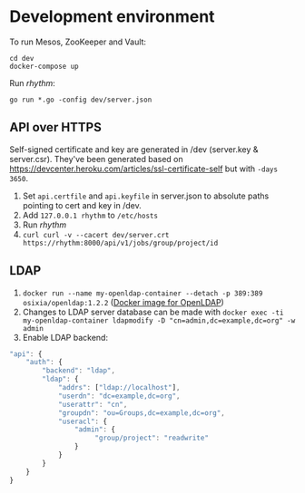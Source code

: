 # Development environment

To run Mesos, ZooKeeper and Vault:
```
cd dev
docker-compose up
```

Run *rhythm*:
```
go run *.go -config dev/server.json
```

## API over HTTPS

Self-signed certificate and key are generated in /dev (server.key & server.csr).
They've been generated based on https://devcenter.heroku.com/articles/ssl-certificate-self but with `-days 3650`.


1. Set `api.certfile` and `api.keyfile` in server.json to absolute paths pointing to cert and key in /dev.
2. Add `127.0.0.1 rhythm` to `/etc/hosts`
3. Run *rhythm*
4. `curl curl -v --cacert dev/server.crt https://rhythm:8000/api/v1/jobs/group/project/id`

## LDAP

1. `docker run --name my-openldap-container --detach -p 389:389 osixia/openldap:1.2.2` ([Docker image for OpenLDAP](https://github.com/osixia/docker-openldap))
2. Changes to LDAP server database can be made with `docker exec -ti my-openldap-container ldapmodify -D "cn=admin,dc=example,dc=org" -w admin`
3. Enable LDAP backend:
```javascript
"api": {
    "auth": {
        "backend": "ldap",
        "ldap": {
            "addrs": ["ldap://localhost"],
            "userdn": "dc=example,dc=org",
            "userattr": "cn",
            "groupdn": "ou=Groups,dc=example,dc=org",
            "useracl": {
                "admin": {
                     "group/project": "readwrite"
                }
            }
        }
    }
}
```
